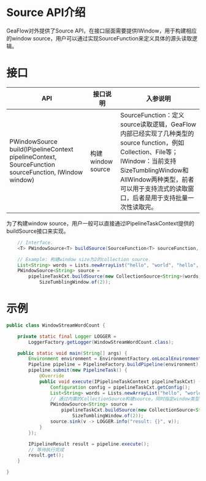 # Source API介绍
GeaFlow对外提供了Source API，在接口层面需要提供IWindow，用于构建相应的window source，用户可以通过实现SourceFunction来定义具体的源头读取逻辑。


# 接口

| API | 接口说明 | 入参说明 |
| -------- | -------- | -------- |
| PWindowSource<T> build(IPipelineContext pipelineContext, SourceFunction<T> sourceFunction, IWindow<T> window)     | 构建window source     |SourceFunction：定义source读取逻辑，GeaFlow内部已经实现了几种类型的source function，例如Collection、File等；<br>IWindow：当前支持SizeTumblingWindow和AllWindow两种类型，前者可以用于支持流式的读取窗口，后者是用于支持批量一次性读取完。   |



为了构建window source，用户一般可以直接通过IPipelineTaskContext提供的buildSource接口来实现。
```java
	// Interface.
	<T> PWindowSource<T> buildSource(SourceFunction<T> sourceFunction, IWindow<T> window);

	// Example: 构建window size为2的collection source.
	List<String> words = Lists.newArrayList("hello", "world", "hello", "word");
	PWindowSource<String> source =
        pipelineTaskCxt.buildSource(new CollectionSource<String>(words) {},
            SizeTumblingWindow.of(2));
```

# 示例
```java
public class WindowStreamWordCount {

    private static final Logger LOGGER =
        LoggerFactory.getLogger(WindowStreamWordCount.class);

    public static void main(String[] args) {
        Environment environment = EnvironmentFactory.onLocalEnvironment();
        Pipeline pipeline = PipelineFactory.buildPipeline(environment);
        pipeline.submit(new PipelineTask() {
            @Override
            public void execute(IPipelineTaskContext pipelineTaskCxt) {
                Configuration config = pipelineTaskCxt.getConfig();
                List<String> words = Lists.newArrayList("hello", "world", "hello", "word");
                // 通过内置的CollectionSource构建source，同时指定window类型为SizeTumblingWindow，window size为2。
                PWindowSource<String> source =
                    pipelineTaskCxt.buildSource(new CollectionSource<String>(words) {},
                        SizeTumblingWindow.of(2));
                source.sink(v -> LOGGER.info("result: {}", v));
            }
        });

        IPipelineResult result = pipeline.execute();
        // 等待执行完成
        result.get();
    }

}
```